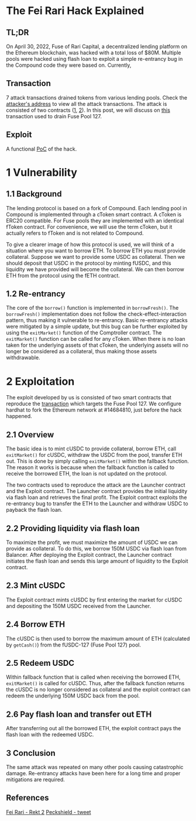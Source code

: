 # The Fei Rari Hack Explained

## TL;DR
On April 30, 2022, Fuse of Rari Capital, a decentralized lending platform on the Ethereum blockchain, was hacked with a total loss of $80M. Multiple pools were hacked using flash loan to exploit a simple re-entrancy bug in the Compound code they were based on. Currently, 

## Transaction
7 attack transactions drained tokens from various lending pools. Check the [attacker's address](https://etherscan.io/address/0x6162759edad730152f0df8115c698a42e666157f) to view all the attack transactions. The attack is consisted of two contracts ([1](https://etherscan.io/address/0x6162759edad730152f0df8115c698a42e666157f), [2](https://etherscan.io/address/0x6162759edad730152f0df8115c698a42e666157f)). In this post, we will discuss on [this](https://etherscan.io/tx/0xab486012f21be741c9e674ffda227e30518e8a1e37a5f1d58d0b0d41f6e76530) transaction used to drain Fuse Pool 127.

## Exploit
A functional [PoC](https://github.com/papr1ka2/poc) of the hack.


# 1 Vulnerability
## 1.1 Background
The lending protocol is based on a fork of Compound. Each lending pool in Compound is implemented through a cToken smart contract. A cToken is ERC20 compatible. For Fuse pools they are implemented with an identical fToken contract. For convenience, we will use the term cToken, but it actually refers to fToken and is not related to Compound.

To give a clearer image of how this protocol is used, we will think of a situation where you want to borrow ETH. To borrow ETH you must provide collateral. Suppose we want to provide some USDC as collateral. Then we should deposit that USDC in the protocol by minting fUSDC, and this liquidity we have provided will become the collateral. We can then borrow ETH from the protocol using the fETH contract.

## 1.2 Re-entrancy
The core of the `borrow()` function is implemented in `borrowFresh()`. The `borrowFresh()` implementation does not follow the check-effect-interaction pattern, thus making it vulnerable to re-entrancy. Basic re-entrancy attacks were mitigated by a simple update, but this bug can be further exploited by using the `exitMarket()` function of the Comptroller contract. The `exitMarket()` function can be called for any cToken. When there is no loan taken for the underlying assets of that cToken, the underlying assets will no longer be considered as a collateral, thus making those assets withdrawable.

# 2 Exploitation
The exploit developed by us is consisted of two smart contracts that reproduce the [transaction](https://etherscan.io/tx/0xab486012f21be741c9e674ffda227e30518e8a1e37a5f1d58d0b0d41f6e76530) which targets the Fuse Pool 127. We configure hardhat to fork the Ethereum network at #14684810, just before the hack happened.

## 2.1 Overview
The basic idea is to mint cUSDC to provide collateral, borrow ETH, call `exitMarket()` for cUSDC, withdraw the USDC from the pool, transfer ETH out. This is done by simply calling `exitMarket()` within the fallback function. The reason it works is because when the fallback function is called to receive the borrowed ETH, the loan is not updated on the protocol.

The two contracts used to reproduce the attack are the Launcher contract and the Exploit contract.
The Launcher contract provides the initial liquidity via flash loan and retrieves the final profit.
The Exploit contract exploits the re-entrancy bug to transfer the ETH to the Launcher and withdraw USDC to payback the flash loan.

## 2.2 Providing liquidity via flash loan
To maximize the profit, we must maximize the amount of USDC we can provide as collateral. To do this, we borrow 150M USDC via flash loan from Balancer.
After deploying the Exploit contract, the Launcher contract initiates the flash loan and sends this large amount of liquidity to the Exploit contract.

## 2.3 Mint cUSDC
The Exploit contract mints cUSDC by first entering the market for cUSDC and depositing the 150M USDC received from the Launcher.

## 2.4 Borrow ETH
The cUSDC is then used to borrow the maximum amount of ETH (calculated by `getCash()`) from the fUSDC-127 (Fuse Pool 127) pool.

## 2.5 Redeem USDC
Within fallback function that is called when receiving the borrowed ETH, `exitMarket()` is called for cUSDC. Thus, after the fallback function returns the cUSDC is no longer considered as collateral and the exploit contract can redeem the underlying 150M USDC back from the pool.

## 2.6 Pay flash loan and transfer out ETH
After transferring out all the borrowed ETH, the exploit contract pays the flash loan with the redeemed USDC.

## 3 Conclusion
The same attack was repeated on many other pools causing catastrophic damage. Re-entrancy attacks have been here for a long time and proper mitigations are required.

## References
[Fei Rari - Rekt 2](https://rekt.news/fei-rari-rekt/)
[Peckshield - tweet](https://twitter.com/peckshield/status/1520369315698016256)